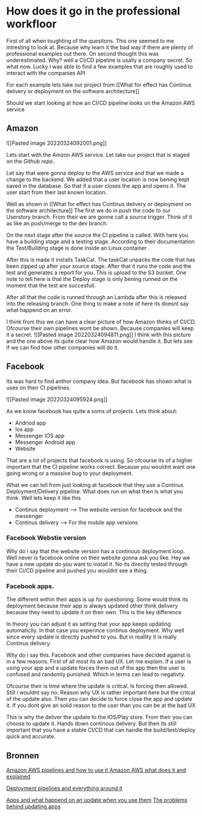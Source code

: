 # How does it go in the professional workfloor
First of all when toughting of the quesitons. This one seemed to me intresting to look at. Because why learn it the bad way if there are plenty of professional examples out there. On second thought this was underestimated. Why? well a CI/CD pipeline is usally a company secret. So what now. Lucky i was able to find a few examples that are roughly used to interact with the companies API

For each example lets take our project from [[What for effect has Continus delivery or deployment on the software architecture]]

Should we start looking at how an CI/CD pipeline looks on the Amazon AWS service 

## Amazon 
![[Pasted image 20220324092001.png]]

Lets start with the Amzon AWS service.
Let take our project that is staged on the *Github repo*. 

Let say that were gonna deploy to the AWS service and that we made a change to the backend. We added that a user location is now bening kept saved in the database. So that if a user closes the app and opens it. The user start from their last known location.

Well as shown in [[What for effect has Continus delivery or deployment on the software architecture]] The first we do in push the code to our Userstory branch. From their we are gonne call a source trigger. Think of it as like an push/merge to the dev branch.

On the next stage after the source the CI pipeline is called. With here you have a building stage and a testing stage. According to their documentation the Test/Building stage is done inside an Linux container

After this is made it installs TaskCat. The taskCat unpacks the code that has been zipped up after your source stage. After that it runs the code and the test and generates a report for you. This is upload to the S3 bucket. One note to tell here is that the Deploy stage is only bening runned on the moment that the test are succesfull.

After all that the code is runned through an Lambda after this is released into the releasing branch. One thing to make a note of here its doesnt say what happend on an error.

I think from this we can have a clear picture of how Amazon thinks of CI/CD. Ofcourse their own pipelines wont be shown. Because companies will keep it a secret. ![[Pasted image 20220324094811.png]]
I think with this picture and the one above its quite clear how Amazon would handle it. But lets see if we can find how other companies will do it.

## Facebook
Its was hard to find anthor company idea. But facebook has shown what is uses on their CI pipelines.

![[Pasted image 20220324095924.png]]

As we know facebook has quite a soms of projects. Lets think about:
- Andriod app
- Ios app
- Messenger IOS app
- Messenger Android app
- Website 

That are a lot of projects that facebook is using. So ofcourse its of a higher important that the CI pipeline works correct. Because you wouldnt want one going wrong or a massive bug to your deployment.

What we can tell from just looking at facebook that they use a Continus Deployment/Delivery pipeline. What does run on what then is what you think. Well lets keep it like this
- Continus deployment --> The website version for facebook and the messenger
- Continus delivery --> For the mobile app versions

### Facebook Webstie version
Why do i say that the website version has a continous deployment loop. Well never is facebook online on their website gonna ask you like. Hey we have a new update do you want to install it. No its directly tested through their Ci/CD pipeline and pushed you wouldnt see a thing.

### Facebook apps.
The different within their apps is up for questioning. Some would think its deployment because their app is always updated other think delivery because they need to update it on their own. This is the key difference

In theory you can adjust it as setting that your app keeps updating automaticlly. In that case you experince continus deployment. Why well since every update is directly pushed to you. But in reallity it is really Continus delivery.

Why do i say this. Facebook and other companies have decided against is in a few reasons. First of all most its an bad UX. Let me explain. If a user is using your app and a update forces them out of the app then the user is confused and randomly punished. Which in terms can lead to negativty. 

Ofcourse their is time where the update is critcal. Is forcing then allowed. Still i wouldnt say no. Reason why UX is rather important here but the critcal of the update also. Then you can decide to force close the app and update it. If you dont give an solid reason to the user than you can be at the bad UX

This is why the deliver the update to the IOS/Play store. From their you can choose to update it. Hands down continous delivery. But then its still important that you have a stable CI/CD that can handle the build/test/deploy quick and accurate.

## Bronnen
[Amazon AWS pipelines and how to use it ](https://aws.amazon.com/getting-started/hands-on/set-up-ci-cd-pipeline/)
[Amazon AWS what does it and explained](https://aws.amazon.com/quickstart/architecture/cicd-taskcat/)

[Deployment pipelines and everything around it](https://www.bmc.com/blogs/deployment-pipeline/)

[Apps and what happend on an update when you use them](https://www.engadget.com/2018-11-07-google-android-in-app-updates-api.html?guccounter=1&guce_referrer=aHR0cHM6Ly93d3cuZ29vZ2xlLmNvbS8&guce_referrer_sig=AQAAACPZJJjQgxsxmq_JlhxQptns2Xlk5Vs5YJBdEKQMqy_20uAiw6s2iMb0DAXLEldXRbU9ivLr6CoEQNYI5s2xGMoxxt3MbRS11TW8WaHbIIBRVQcnBBHPyUivqak4DiFt0nWwY7Nr4CAk21v-_0Q1cz50bXwyF4MB66sc3KVJGQuq)
[The problems behind updating apps](https://www.velvetech.com/blog/mobile-app-update/)
